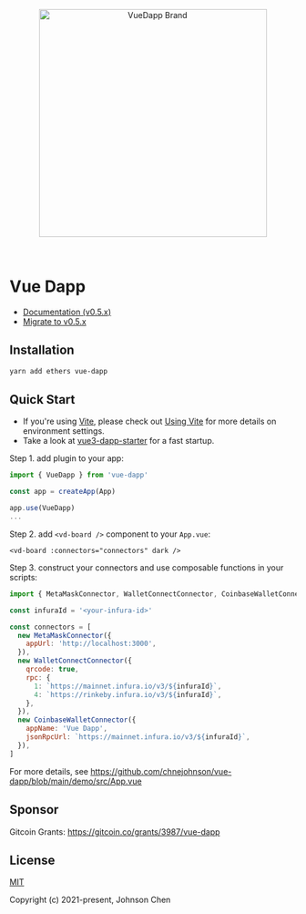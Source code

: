 <p align="center">
  <a href="https://github.com/chnejohnson/vue-dapp/blob/main/demo/src/assets/logo.png">
    <img src="https://github.com/chnejohnson/vue-dapp/blob/main/demo/src/assets/logo.png" alt="VueDapp Brand" style="max-width:100%;" width="400">
  </a>
</p>

<br />

# Vue Dapp

- [Documentation (v0.5.x)](https://vue-dapp-docs.netlify.app/)
- [Migrate to v0.5.x](https://vue-dapp-docs.netlify.app/migration)

## Installation

```bash
yarn add ethers vue-dapp
```

## Quick Start

- If you're using [Vite](https://vitejs.dev/), please check out [Using Vite](https://vue-dapp-docs.netlify.app/using-vite.html) for more details on environment settings.
- Take a look at [vue3-dapp-starter](https://github.com/chnejohnson/vue3-dapp-starter) for a fast startup.

Step 1. add plugin to your app:

```javascript
import { VueDapp } from 'vue-dapp'

const app = createApp(App)

app.use(VueDapp)
...
```

Step 2. add `<vd-board />` component to your `App.vue`:

```vue
<vd-board :connectors="connectors" dark />
```

Step 3. construct your connectors and use composable functions in your scripts:

```js
import { MetaMaskConnector, WalletConnectConnector, CoinbaseWalletConnector } from 'vue-dapp'

const infuraId = '<your-infura-id>'

const connectors = [
  new MetaMaskConnector({
    appUrl: 'http://localhost:3000',
  }),
  new WalletConnectConnector({
    qrcode: true,
    rpc: {
      1: `https://mainnet.infura.io/v3/${infuraId}`,
      4: `https://rinkeby.infura.io/v3/${infuraId}`,
    },
  }),
  new CoinbaseWalletConnector({
    appName: 'Vue Dapp',
    jsonRpcUrl: `https://mainnet.infura.io/v3/${infuraId}`,
  }),
]
```

For more details, see https://github.com/chnejohnson/vue-dapp/blob/main/demo/src/App.vue

## Sponsor

Gitcoin Grants: https://gitcoin.co/grants/3987/vue-dapp

## License

[MIT](https://opensource.org/licenses/MIT)

Copyright (c) 2021-present, Johnson Chen